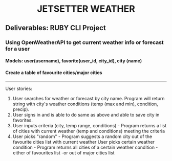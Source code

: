 <h1 align="center">JETSETTER WEATHER</h1>
<h2> Deliverables: RUBY CLI Project</h2>

<h3>Using OpenWeatherAPI to get current weather info or forecast for a user</h3>
<h4>Models: user(username), favorite(user_id, city_id), city (name)</h4>

<h4>Create a table of favourite cities/major cities</h4>

***

User stories:

1. User searches for weather or forecast by city name. Program will return string with city's weather conditions (temp (max and min), condition, precip).
2. User signs in and is able to do same as above and able to save city in favorites.
3. User inputs criteria (city, temp range, conditions) - Program returns a list of cities with current weather (temp and conditions) meeting the criteria
4. User picks "random" - Program suggests a random city out of the favourite cities list with current weather
User picks certain weather condition - Program returns all cities of a certain weather condition
    -either of favourites list
    -or out of major cities list